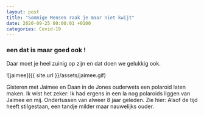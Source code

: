 ```yaml
---
layout: post
title: "Sommige Mensen raak je maar niet kwijt"
date: 2020-09-25 00:00:01 +0100
categories: Covid-19
---
```


### een dat is maar goed ook !

Daar moet je heel zuinig op zijn en dat doen we gelukkig ook.

![jaimee]({{ site.url }}/assets/jaimee.gif)

Gisteren met Jaimee en Daan in de Jones ouderwets een polaroid laten maken. Ik wist het zeker: Ik had ergens in een la nog polaroids liggen van Jaimee en mij. Ondertussen van alweer 8 jaar geleden. Zie hier: Alsof de tijd heeft stilgestaan, een tandje milder maar nauwelijks ouder.
